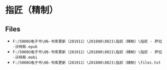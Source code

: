 # 指匠（精制）

## Files

- `F:/5000G电子书\06-书库更新（201911）\201808\0821\指匠（精制）\指匠 - 萨拉·沃特斯.epub`
- `F:/5000G电子书\06-书库更新（201911）\201808\0821\指匠（精制）\指匠 - 萨拉·沃特斯.mobi`
- `F:/5000G电子书\06-书库更新（201911）\201808\0821\指匠（精制）\files.txt`
